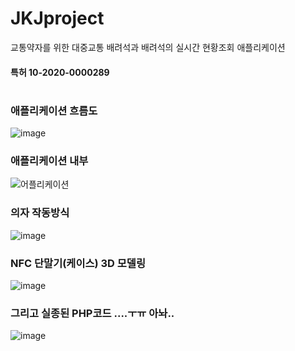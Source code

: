 # JKJproject
교통약자를 위한 대중교통 배려석과 배려석의 실시간 현황조회 애플리케이션
#### 특허 10-2020-0000289
#

### 애플리케이션 흐름도
![image](https://user-images.githubusercontent.com/82494506/139576410-b2535d6d-b4fb-4d18-9a19-570b38d2ef1e.png)

### 애플리케이션 내부
![어플리케이션](https://user-images.githubusercontent.com/82494506/139576372-00c06952-d4b2-45fe-9dd5-aa3d6ca119c0.png)

### 의자 작동방식
![image](https://user-images.githubusercontent.com/82494506/139576439-6c0a5edc-9bfd-4f4c-a0de-5e46b08551be.png)

### NFC 단말기(케이스) 3D 모델링
![image](https://user-images.githubusercontent.com/82494506/139576329-b0a0b62b-5286-4984-8cb6-fbc112c67389.png)


### 그리고 실종된 PHP코드 ....ㅜㅠ 아놔..
![image](https://user-images.githubusercontent.com/82494506/139576490-3101bda1-1778-4a51-bb93-08e7d3c9ada0.png)

